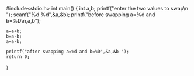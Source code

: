  #include<stdio.h>
 int main()
{
	int a,b;
	printf("enter the two values to swap\n ");
	scanf("%d  %d",&a,&b);
	printf("before swapping a=%d and b=%D\n,a,b");
	
	a=a+b;
	b=a-b;
	a=a-b;
	
	printf("after swapping a=%d and b=%D",&a,&b ");
	return 0;
}		
